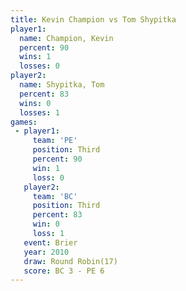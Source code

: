 ```yaml
---
title: Kevin Champion vs Tom Shypitka
player1:               
  name: Champion, Kevin
  percent: 90          
  wins: 1              
  losses: 0            
player2:               
  name: Shypitka, Tom  
  percent: 83          
  wins: 0              
  losses: 1            
games:
 - player1:         
     team: 'PE'     
     position: Third
     percent: 90    
     win: 1         
     loss: 0        
   player2:         
     team: 'BC'     
     position: Third
     percent: 83    
     win: 0         
     loss: 1        
   event: Brier         
   year: 2010           
   draw: Round Robin(17)
   score: BC 3 - PE 6   
---
```


